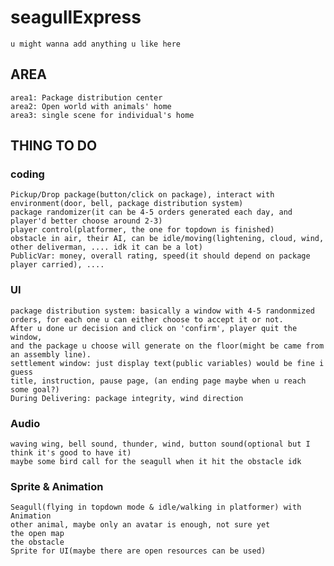 # seagullExpress
 
```u might wanna add anything u like here```

## AREA
```
area1: Package distribution center
area2: Open world with animals' home
area3: single scene for individual's home
```
## THING TO DO
### coding
```
Pickup/Drop package(button/click on package), interact with environment(door, bell, package distribution system)
package randomizer(it can be 4-5 orders generated each day, and player'd better choose around 2-3)
player control(platformer, the one for topdown is finished)
obstacle in air, their AI, can be idle/moving(lightening, cloud, wind, other deliverman, .... idk it can be a lot)
PublicVar: money, overall rating, speed(it should depend on package player carried), ....
```
### UI
```
package distribution system: basically a window with 4-5 randonmized orders, for each one u can either choose to accept it or not. 
After u done ur decision and click on 'confirm', player quit the window, 
and the package u choose will generate on the floor(might be came from an assembly line).
settlement window: just display text(public variables) would be fine i guess
title, instruction, pause page, (an ending page maybe when u reach some goal?)
During Delivering: package integrity, wind direction

```
### Audio
```
waving wing, bell sound, thunder, wind, button sound(optional but I think it's good to have it)
maybe some bird call for the seagull when it hit the obstacle idk
```
### Sprite & Animation
```
Seagull(flying in topdown mode & idle/walking in platformer) with Animation
other animal, maybe only an avatar is enough, not sure yet
the open map
the obstacle
Sprite for UI(maybe there are open resources can be used)
```
